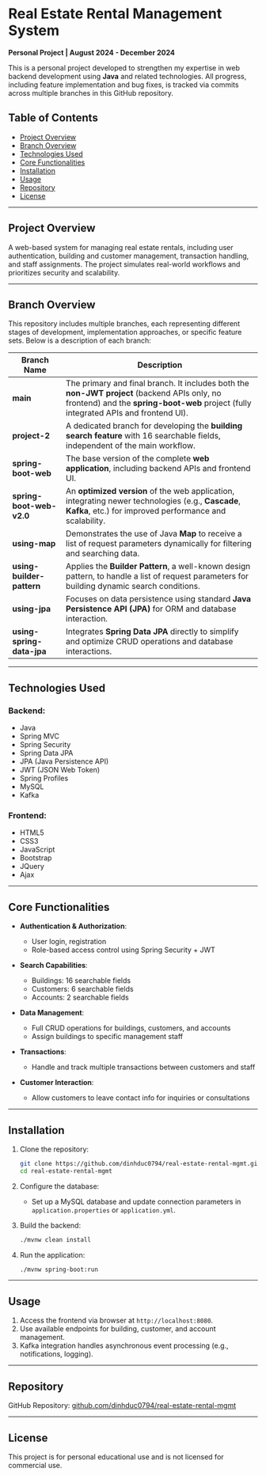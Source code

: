 # Real Estate Rental Management System

**Personal Project | August 2024 - December 2024**

This is a personal project developed to strengthen my expertise in web backend development using **Java** and related technologies. All progress, including feature implementation and bug fixes, is tracked via commits across multiple branches in this GitHub repository.

## Table of Contents

- [Project Overview](#project-overview)
- [Branch Overview](#branch-overview)
- [Technologies Used](#technologies-used)
- [Core Functionalities](#core-functionalities)
- [Installation](#installation)
- [Usage](#usage)
- [Repository](#repository)
- [License](#license)

---

## Project Overview

A web-based system for managing real estate rentals, including user authentication, building and customer management, transaction handling, and staff assignments. The project simulates real-world workflows and prioritizes security and scalability.

---

## Branch Overview

This repository includes multiple branches, each representing different stages of development, implementation approaches, or specific feature sets. Below is a description of each branch:

| Branch Name                | Description                                                                                                                           |
|---------------------------|---------------------------------------------------------------------------------------------------------------------------------------|
| **main**                  | The primary and final branch. It includes both the **non-JWT project** (backend APIs only, no frontend) and the **spring-boot-web** project (fully integrated APIs and frontend UI). |
| **project-2**             | A dedicated branch for developing the **building search feature** with 16 searchable fields, independent of the main workflow.       |
| **spring-boot-web**       | The base version of the complete **web application**, including backend APIs and frontend UI.                                         |
| **spring-boot-web-v2.0**  | An **optimized version** of the web application, integrating newer technologies (e.g., **Cascade**, **Kafka**, etc.) for improved performance and scalability. |
| **using-map**             | Demonstrates the use of Java **Map** to receive a list of request parameters dynamically for filtering and searching data.             |
| **using-builder-pattern** | Applies the **Builder Pattern**, a well-known design pattern, to handle a list of request parameters for building dynamic search conditions. |
| **using-jpa**             | Focuses on data persistence using standard **Java Persistence API (JPA)** for ORM and database interaction.                           |
| **using-spring-data-jpa** | Integrates **Spring Data JPA** directly to simplify and optimize CRUD operations and database interactions.                           |

---

## Technologies Used

### Backend:
- Java
- Spring MVC
- Spring Security
- Spring Data JPA
- JPA (Java Persistence API)
- JWT (JSON Web Token)
- Spring Profiles
- MySQL
- Kafka

### Frontend:
- HTML5
- CSS3
- JavaScript
- Bootstrap
- JQuery
- Ajax

---

## Core Functionalities

- **Authentication & Authorization**:  
  - User login, registration  
  - Role-based access control using Spring Security + JWT

- **Search Capabilities**:  
  - Buildings: 16 searchable fields  
  - Customers: 6 searchable fields  
  - Accounts: 2 searchable fields  

- **Data Management**:  
  - Full CRUD operations for buildings, customers, and accounts  
  - Assign buildings to specific management staff

- **Transactions**:  
  - Handle and track multiple transactions between customers and staff

- **Customer Interaction**:  
  - Allow customers to leave contact info for inquiries or consultations

---

## Installation

1. Clone the repository:
   ```bash
   git clone https://github.com/dinhduc0794/real-estate-rental-mgmt.git
   cd real-estate-rental-mgmt
   ```

2. Configure the database:
   - Set up a MySQL database and update connection parameters in `application.properties` or `application.yml`.

3. Build the backend:
   ```bash
   ./mvnw clean install
   ```

4. Run the application:
   ```bash
   ./mvnw spring-boot:run
   ```

---

## Usage

1. Access the frontend via browser at `http://localhost:8080`.
2. Use available endpoints for building, customer, and account management.
3. Kafka integration handles asynchronous event processing (e.g., notifications, logging).

---

## Repository

GitHub Repository: [github.com/dinhduc0794/real-estate-rental-mgmt](https://github.com/dinhduc0794/real-estate-rental-mgmt)

---

## License

This project is for personal educational use and is not licensed for commercial use.
